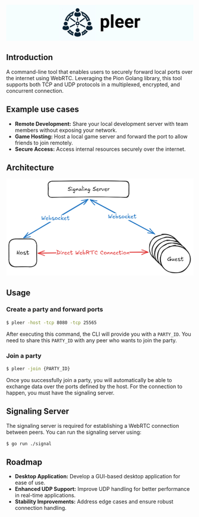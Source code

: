 ![Architecture](docs/pleerlogo.png)

## Introduction

A command-line tool that enables users to securely forward local ports over the internet using WebRTC. Leveraging the Pion Golang library, this tool supports both TCP and UDP protocols in a multiplexed, encrypted, and concurrent connection. 

## Example use cases

- **Remote Development:** Share your local development server with team members without exposing your network.
- **Game Hosting:** Host a local game server and forward the port to allow friends to join remotely.
- **Secure Access:** Access internal resources securely over the internet.

## Architecture

![Architecture](docs/pleergraph.png)

## Usage

### Create a party and forward ports
```sh
$ pleer -host -tcp 8080 -tcp 25565
```

After executing this command, the CLI will provide you with a `PARTY_ID`. You need to share this `PARTY_ID` with any peer who wants to join the party.

### Join a party
```sh
$ pleer -join {PARTY_ID}
```

Once you successfully join a party, you will automatically be able to exchange data over the ports defined by the host. For the connection to happen, you must have the signaling server.

## Signaling Server

The signaling server is required for establishing a WebRTC connection between peers. You can run the signaling server using:

```bash
$ go run ./signal
```

## Roadmap

- **Desktop Application:** Develop a GUI-based desktop application for ease of use.
- **Enhanced UDP Support:** Improve UDP handling for better performance in real-time applications.
- **Stability Improvements:** Address edge cases and ensure robust connection handling.
